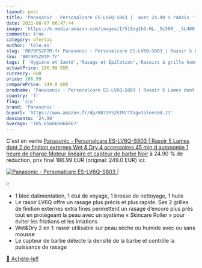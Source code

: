 ```yaml
---
layout: post
title: 'Panasonic - Personalcare ES-LV6Q-S803 |  avec 24.90 % rabais '
date: 2021-08-07 06:47:44
image: 'https://m.media-amazon.com/images/I/519sg1hG-HL._SL500_._SL400_.jpg'
comments: true
category: ofertas
author: 'tole.es'
slug: 'B079PSZRTM-fr Panasonic - Personalcare ES-LV6Q-S803 | Rasoir 5 Lames...'
sku: 'B079PSZRTM-fr'
tags: [ 'Hygiène et Santé','Rasage et Épilation','Rasoirs à grille homme','Rasoirs électriques et accessoires','Rasoirs électriques homme','panasonic', ]
actualPrice: 186.99 EUR
currency: EUR
price: 186.99
comparePrice: 249.0 EUR
prodname: 'Panasonic - Personalcare ES-LV6Q-S803 | Rasoir 5 Lames dont 2 de finition externes Wet & Dry 4 accessoires 45 min d autonomie 1 heure de charge Moteur linéaire et capteur de barbe Noir'
country: 'fr'
flag: '🇫🇷'
brand: 'Panasonic'
buyurl: 'https://www.amazon.fr/dp/B079PSZRTM/?tag=tolees0d-21'
descuento: '24.90'
average: '185.656666666667'
---
```


C'est en vente [Panasonic - Personalcare ES-LV6Q-S803 | Rasoir 5 Lames dont 2 de finition externes Wet & Dry 4 accessoires 45 min d autonomie 1 heure de charge Moteur linéaire et capteur de barbe Noir](https://www.amazon.fr/dp/B079PSZRTM/?tag=tolees0d-21)  à  24.90 % de réduction, prix final  186.99 EUR (original: 249.0 EUR) ici:

[![Panasonic - Personalcare ES-LV6Q-S803 | ](https://m.media-amazon.com/images/I/519sg1hG-HL._SL500_._SL400_.jpg)](https://www.amazon.fr/dp/B079PSZRTM/?tag=tolees0d-21)

ℹ️:

- 1 bloc dalimentation, 1 étui de voyage, 1 brosse de nettoyage, 1 huile
- Le rasoir LV6Q offre un rasage plus précis et plus rapide. Ses 2 grilles de finition externes extra fines permettent un rasage d’encore plus près tout en protégeant la peau avec un système « Skincare Roller » pour éviter les frictions et les irriations
- Wet&Dry 2 en 1: rasoir utilisable sur peau sèche ou humide avec ou sans mousse
- Le capteur de barbe détecte la densité de la barbe et contrôle la puissance de rasage

[🛒 Achète-le!!](https://www.amazon.fr/dp/B079PSZRTM/?tag=tolees0d-21)
